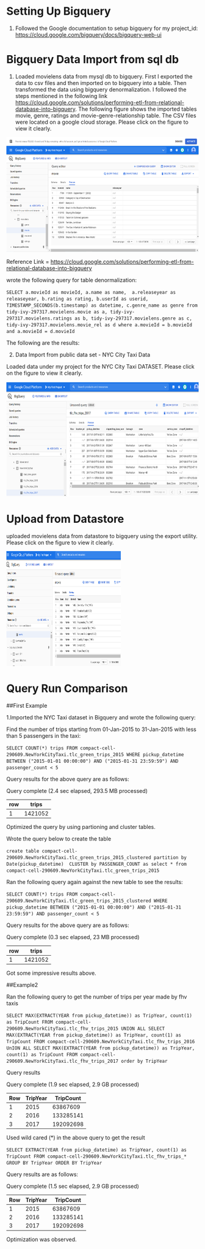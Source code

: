 # Setting Up Bigquery

1. Followed the Google documentation to setup bigquery for my project_id:
https://cloud.google.com/bigquery/docs/bigquery-web-ui

# Bigquery Data Import from sql db

1. Loaded movielens data from mysql db to bigquery. First I exported the data to csv files and then imported on to bigquery into a table. Then transformed the data using bigquery denormalization. I followed the steps mentioned in the following link https://cloud.google.com/solutions/performing-etl-from-relational-database-into-bigquery. The following figure shows the imported tables movie, genre, ratings and movie-genre-relationship table. The CSV files were located on a google cloud storage. Please click on the figure to view it clearly.

<img src="https://github.com/Sadiya-Dalvi/SDProfile/blob/main/2020-12-16_01-41-06.png" alt="Data Import from csv" width="700" height="300">

Reference Link = https://cloud.google.com/solutions/performing-etl-from-relational-database-into-bigquery

wrote the following query for table denormalization:

`SELECT a.movieId as movieId,
       a.name as name, 
       a.releaseyear as releaseyear,
       b.rating as rating, b.userId as userid, TIMESTAMP_SECONDS(b.timestamp) as datetime,
       c.genre_name as genre
       from tidy-ivy-297317.movielens.movie as a, tidy-ivy-297317.movielens.ratings as b, tidy-ivy-297317.movielens.genre as c, tidy-ivy-297317.movielens.movie_rel as d
       where
       a.movieId = b.movieId
       and a.movieId = d.movieId`
       
 The following are the results:
 
 
 
       

2. Data Import from public data set - NYC City Taxi Data

Loaded data under my project for the  NYC City Taxi DATASET. Please click on the figure to view it clearly.

<img src="https://github.com/Sadiya-Dalvi/SDProfile/blob/main/publicdata.png" alt="Data Import from Public Dataset" width="700" height="300">

# Upload from Datastore

uploaded movielens data from datastore to bigquery using the export utility. Please click on the figure to view it clearly.

<img src="https://github.com/Sadiya-Dalvi/SDProfile/blob/main/datastore upload.png" alt="Upload data from datastore" width="300" height="300">

# Query Run Comparison

##First Example

1.Imported the NYC Taxi dataset in Bigquery and wrote the following query:

Find the number of trips starting from 01-Jan-2015 to 31-Jan-2015 with less than 5 passengers in the taxi:

`SELECT
  COUNT(*) trips
FROM
  compact-cell-290609.NewYorkCityTaxi.tlc_green_trips_2015
WHERE
  pickup_datetime BETWEEN ("2015-01-01 00:00:00")
  AND ("2015-01-31 23:59:59")
  AND passenger_count < 5`
  
 Query results for the above query are as follows:

Query complete (2.4 sec elapsed, 293.5 MB processed)

| row  | trips    |
| ---  | -------- |
| 1    | 1421052  |

Optimized the query by using partioning and cluster tables. 

Wrote the query below to create the table

`create table
compact-cell-290609.NewYorkCityTaxi.tlc_green_trips_2015_clustered
partition by
Date(pickup_datetime) 
CLUSTER by PASSENGER_COUNT as
select * from compact-cell-290609.NewYorkCityTaxi.tlc_green_trips_2015`

Ran the following query again against the new table to see the results:

`SELECT
  COUNT(*) trips
FROM
  compact-cell-290609.NewYorkCityTaxi.tlc_green_trips_2015_clustered
WHERE
  pickup_datetime BETWEEN ("2015-01-01 00:00:00")
  AND ("2015-01-31 23:59:59")
  AND passenger_count < 5`

Query results for the above query are as follows:

Query complete (0.3 sec elapsed, 23 MB processed)

| row  | trips    |
| ---  | -------- |
| 1    | 1421052  |

Got some impressive results above.

##Example2

Ran the following query to  get the number of trips per year made by fhv taxis

`SELECT MAX(EXTRACT(YEAR from pickup_datetime)) as TripYear, count(1) as TripCount FROM compact-cell-290609.NewYorkCityTaxi.tlc_fhv_trips_2015
UNION ALL
SELECT MAX(EXTRACT(YEAR from pickup_datetime)) as TripYear, count(1) as TripCount FROM compact-cell-290609.NewYorkCityTaxi.tlc_fhv_trips_2016
UnION ALL
SELECT MAX(EXTRACT(YEAR from pickup_datetime)) as TripYear, count(1) as TripCount FROM compact-cell-290609.NewYorkCityTaxi.tlc_fhv_trips_2017
order by TripYear`

Query results

Query complete (1.9 sec elapsed, 2.9 GB processed)

|Row	|TripYear	|TripCount|	
|----- |-------------|---------| 
|1	|  2015       |63867609 |
|2	| 2016        |133285141|
|3	| 2017        |192092698|



Used wild cared (*) in the above query to get the result

`SELECT EXTRACT(YEAR from pickup_datetime) as TripYear, count(1) as TripCount FROM compact-cell-290609.NewYorkCityTaxi.tlc_fhv_trips_*
GROUP BY TripYear
ORDER BY TripYear`

Query results are as follows:

Query complete (1.5 sec elapsed, 2.9 GB processed)

|Row	|TripYear	|TripCount|	
|----- |-------------|---------| 
|1	|  2015       |63867609 |
|2	| 2016        |133285141|
|3	| 2017        |192092698|

Optimization was observed.
